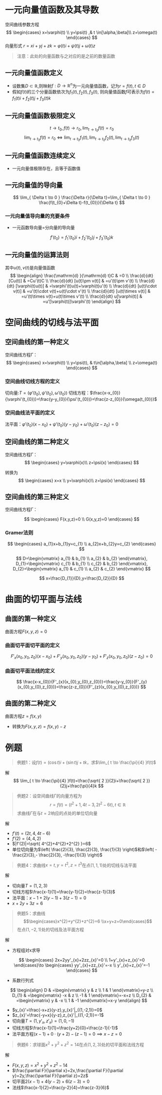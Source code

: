 # 一元向量值函数及其导数

空间曲线参数方程
$$
\begin{cases}
x=\varphi(t) \\
y=\psi(t)  ,& t \in[\alpha,\beta]\\
z=\omega(t)
\end{cases}
$$
向量形式
$r=x i +yj+zk=\varphi(t)i+\psi(t)j+\omega(t)z$
> 注意：此处的向量函数与之对应的是之前的数量函数

## 一元向量值函数定义

- 设数集$D\subset \mathbb{R}$,则映射$f:D\to \mathbb{R}^{n}$为一元向量值函数，记为$r=f(t),t\in D$
- 假如$f(t)$的三个分量函数依次为$f_{1}(t),f_{2}(t),f_{3}(t)$, 则向量值函数$f$可表示为$f(t)=f_{1}(t)i+f_{2}(t)j+f_{3}(t)k$

## 一元向量值函数极限定义

$$t\to t_{0},f(t)\to r_{0},\lim_{ t \to t_{0} }f(t)=r_{0}$$
$$
\lim_{ t \to t_{0} } f(t)=r_{0} \Leftrightarrow \lim_{ t \to t_{0} } f_{1}(t),\lim_{ t \to t_{0} } f_{2}(t),\lim_{ t \to t_{0} } f_{3}(t)
$$

## 一元向量值函数连续定义

- 一元向量值极限存在，且等于函数值

## 一元向量值的导向量

$$
\lim_{ \Delta t \to 0 } \frac{\Delta r}{\Delta t}=\lim_{ \Delta t \to 0 } \frac{f(t_{0}+\Delta t)-f(t_{0})}{\Delta t}
$$

### 一元向量值导向量的充要条件

- 一元函数导向量=分向量的导向量

$$
f'(t_{0})=f_{1}'(t_{0})i+f_{2}'(t_{0})j+f_{3}'(t_{0})k
$$

## 一元向量值的运算法则

其中$u(t),v(t)$是向量值函数
$$
\begin{align}
\frac{\mathrm{d} }{\mathrm{d} t}C & =0 \\
\frac{d}{dt} [Cu(t)] & =Cu'(t)C \\
\frac{d}{dt} [u(t)\pm v(t)] & =u'(t)\pm v'(t) \\
\frac{d}{dt} [\varphi(t)u(t)] & =\varphi'(t)u(t)+\varphi(t)u'(t) \\
\frac{d}{dt} [u(t)\cdot v(t)] & =u'(t)\cdot v(t)+u(t)\cdot v'(t) \\
\frac{d}{dt} [u(t)\times v(t)] & =u'(t)\times v(t)+u(t)\times v'(t) \\
\frac{d}{dt} u[\varphi(t)]  & =u'[\varphi(t)]\varphi'(t)
\end{align}
$$

# 空间曲线的切线与法平面

## 空间曲线的第一种定义

空间曲线方程$\Gamma$：
$$
\begin{cases}
x=\varphi(t) \\
y=\psi(t), & t\in[\alpha,\beta] \\
z=\omega(t)
\end{cases}
$$

### 空间曲线切线方程的定义

切向量:$T=(\varphi'(t_{0}),\psi'(t_{0}),\omega'(t_{0}))$
切线方程：$\frac{x-x_{0}}{\varphi'(t_{0})}=\frac{y-y_{0}}{\psi'(t_{0})}=\frac{z-z_{0}}{\omega(t_{0})}$

### 空间曲线法平面的定义

法平面：$\varphi'(t_{0})(x-x_{0})+\psi'(t_{0})(y-y_{0})+\omega'(t_{0})(z-z_{0})=0$

## 空间曲线的第二种定义

空间曲线方程$\Gamma$：
$$
\begin{cases}
y=\varphi(x)\\
z=\psi(x)
\end{cases}
$$

转换为
$$
\begin{cases}
x=x \\
y=\varphi(x)\\
z=\psi(x)
\end{cases}
$$

## 空间曲线的第三种定义

空间曲线方程$\Gamma$：

$$
\begin{cases}
F(x,y,z)=0 \\
G(x,y,z)=0
\end{cases}
$$

### Gramer法则

$$
\begin{cases}
a_{1}x+b_{1}y=c_{1} \\
a_{2}x+b_{2}y=c_{2}
\end{cases}
$$

$$
D=\begin{vmatrix}
a_{1} & b_{1} \\
a_{2} & b_{2}
\end{vmatrix},
D_{1}=\begin{vmatrix}
c_{1} & b_{1}  \\
c_{2} & b_{2}
\end{vmatrix},
D_{2}=\begin{vmatrix}
a_{1} & c_{1} \\
a_{2} & c_{2}
\end{vmatrix}
$$

$$
x=\frac{D_{1}}{D},y=\frac{D_{2}}{D}
$$

# 曲面的切平面与法线

## 曲面的第一种定义

曲面方程$F(x,y,z)=0$

### 曲面切平面切平面的定义

$$
F'_{x}(x_{0},y_{0},z_{0})(x-x_{0})+
F'_{y}(x_{0},y_{0},z_{0})(y-y_{0})+
F'_{z}(x_{0},y_{0},z_{0})(z-z_{0})=0
$$

### 曲面切平面法线的定义

$$
\frac{x-x_{0}}{F'_{x}(x_{0},y_{0},z_{0})}=\frac{y-y_{0}}{F'_{y}(x_{0},y_{0},z_{0})}=\frac{z-z_{0}}{F'_{z}(x_{0},y_{0},z_{0})}
$$

## 曲面的第二种定义

曲面方程$z=f(x,y)$

- 转换为$F(x,y,z)=f(x,y)-z$

# 例题
>
> 例题1：设$f(t)=(\cos t)i+(\sin t)j+tk$，求$\lim_{ t \to \frac{\pi}{4} }f(t)$

解
$$
\lim_{ t \to \frac{\pi}{4} }f(t)=\frac{\sqrt{ 2 }}{2}i+\frac{\sqrt{ 2 }}{2}j+\frac{\pi}{4}k
$$

> 例题2：设空间曲线$\Gamma$的向量方程为$$r=f(t)=(t^{2}+1,4t-3,2t^{2}-6t),t\in\mathbb{R}$$求曲线$\Gamma$在与$t=2$响应的点处的单位切向量

解

- $f'(t)=(2t,4,4t-6)$
- $f'(2)=(4,4,2)$
- $|f'(2)|=\sqrt{ 4^{2}+4^{2}+2^{2} }=6$
- 单位切向量为$\left( \frac{2}{3}, \frac{2}{3}, \frac{1}{3} \right)$和$\left( -\frac{2}{3},- \frac{2}{3}, -\frac{1}{3} \right)$

> 例题4：求曲线$x=t,y=t^{2},z=t^{3}$在点$(1,1,1)$处的切线与法平面

解

- 切向量$T=(1,2,3)$
- 切线方程$\frac{x-1}{1}=\frac{y-1}{2}=\frac{z-1}{3}$
- 法平面：$x-1+2(y-1)+3(z-1)=0$
- $x+2y+3z=6$

> 例题5：求曲线 $$\begin{cases}x^{2}+y^{2}+z^{2}=6 \\x+y+z=0\end{cases}$$在点$(1,-2,1)$处的切线及法平面方程

解

- 方程组对x求导

$$
\begin{cases}
2x+2yy'_{x}+2zz_{x}'=0 \\
1+y'_{x}+z_{x}'=0
\end{cases}\to
\begin{cases}
yy'_{x}+zz_{x}'=-x \\
y'_{x}+z_{x}'=-1
\end{cases}
$$

- 系数行列式

$$
\begin{align}
D & =\begin{vmatrix}
y & z \\
1 & 1
\end{vmatrix}=y-z \\
D_{1} & =\begin{vmatrix}
-x & z \\
-1 & 1
\end{vmatrix}=-x+z \\
D_{2} & =\begin{vmatrix}
y & -x \\
1 & -1
\end{vmatrix}=x-y
\end{align}
$$

- $y_{x}'=\frac{-x+z}{y-z},y_{x}'|_{(1,-2,1)}=0$
- $z_{x}'=\frac{-y+x}{y-z},z_{x}'|_{(1,-2,1)}=-1$
- 切向量$T=(1,y'_{x},z'_{x})=(1,0,-1)$
- 切线方程$\frac{x-1}{1}=\frac{y+2}{0}=\frac{z-1}{-1}$
- 法平面方程$(x-1)+0\cdot(y+2)-(z-1)=0\implies x-z=0$

> 例题6：求球面$x^{2}+y^{2}+z^{2}=14$在点$(1,2,3)$处的切平面和法线方程

解

- $F(x,y,z)=x^{2}+y^{2}+z^{2}-14$
- $\frac{\partial F}{\partial x}=2x,\frac{\partial F}{\partial y}=2y,\frac{\partial F}{\partial z}=2z$
- 切平面$2(x-1)+4(y-2)+6(z-3)=0$
- 法线$\frac{x-1}{2}=\frac{y-2}{4}=\frac{z-3}{6}$
